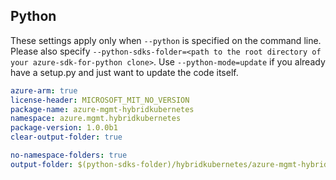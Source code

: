 ## Python

These settings apply only when `--python` is specified on the command line.
Please also specify `--python-sdks-folder=<path to the root directory of your azure-sdk-for-python clone>`.
Use `--python-mode=update` if you already have a setup.py and just want to update the code itself.

```yaml $(python)
azure-arm: true
license-header: MICROSOFT_MIT_NO_VERSION
package-name: azure-mgmt-hybridkubernetes
namespace: azure.mgmt.hybridkubernetes
package-version: 1.0.0b1
clear-output-folder: true
```

``` yaml $(python) 
no-namespace-folders: true
output-folder: $(python-sdks-folder)/hybridkubernetes/azure-mgmt-hybridkubernetes/azure/mgmt/hybridkubernetes
```
